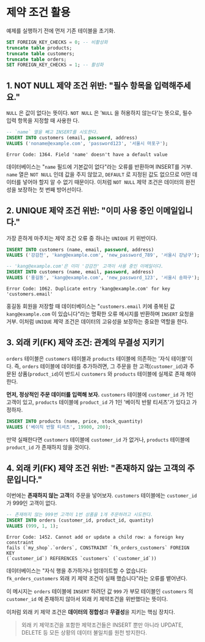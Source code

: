 # 제약 조건 활용

예제를 실행하기 전에 먼저 기존 테이블을 초기화.

```sql
SET FOREIGN_KEY_CHECKS = 0; -- 비활성화
truncate table products;
truncate table customers;
truncate table orders;
SET FOREIGN_KEY_CHECKS = 1; -- 활성화
```

## 1. NOT NULL 제약 조건 위반: "필수 항목을 입력해주세요."

`NULL` 은 값이 없다는 뜻이다. `NOT NULL` 은 '`NULL` 을 허용하지 않는다'는 뜻으로, 필수 입력 항목을 지정할 때 사용한
다.

```sql
-- `name` 열을 빼고 INSERT를 시도한다.
INSERT INTO customers (email, password, address)
VALUES ('noname@example.com', 'password123', '서울시 마포구');
```

```
Error Code: 1364. Field 'name' doesn't have a default value
```

데이터베이스는 "`name` 필드에 기본값이 없다"라는 오류를 반환하며 INSERT를 거부.
`name` 열은 `NOT NULL` 인데 값을 주지 않았고, `DEFAULT` 로 지정된 값도 없으므로 어떤 데이터를 넣어야 할지 알 수 없기 때문이다. 이처럼 `NOT NULL` 제약 조건은 데이터의 완전성을 보장하는 첫 번째 방어선이다.

## 2. UNIQUE 제약 조건 위반: "이미 사용 중인 이메일입니다."

가장 흔하게 마주치는 제약 조건 오류 중 하나는 `UNIQUE` 키 위반이다.

```sql
INSERT INTO customers (name, email, password, address)
VALUES ('강감찬', 'kang@example.com', 'new_password_789', '서울시 강남구');

-- 'kang@example.com'은 이미 '강감찬' 고객이 사용 중인 이메일이다.
INSERT INTO customers (name, email, password, address)
VALUES ('홍길동', 'kang@example.com', 'new_password_123', '서울시 송파구');
```

```
Error Code: 1062. Duplicate entry 'kang@example.com' for key 'customers.email'
```

홍길동 회원을 저장할 때 데이터베이스는 "`customers.email` 키에 중복된 값 `kang@example.com` 이 있습니다"라는 명확한 오류 메시지를 반환하며 `INSERT` 요청을 거부.
이처럼 `UNIQUE` 제약 조건은 데이터의 고유성을 보장하는 중요한 역할을 한다.

## 3. 외래 키(FK) 제약 조건: 관계의 무결성 지키기

`orders` 테이블은 `customers` 테이블과 `products` 테이블에 의존하는 '자식 테이블'이다. 즉, `orders` 테이블에 데이터를 추가하려면, 그 주문을 한
고객(`customer_id`)과 주문된 상품(`product_id`)이 반드시 `customers` 와 `products` 테이블에 실제로 존재 해야 한다.

**먼저, 정상적인 주문 데이터를 입력해 보자.**
`customers` 테이블에 `customer_id` 가 1인 고객이 있고, `products` 테이블에 `product_id` 가 1인 '베이직 반팔 티셔츠'가 있다고 가정하자.

```sql
INSERT INTO products (name, price, stock_quantity)
VALUES ('베이직 반팔 티셔츠', 19900, 200);
```

만약 실패한다면 `customers` 테이블에 `customer_id` 가 없거나, `products` 테이블에 `product_id` 가 존재하지 않을 것이다.

## 4. 외래 키(FK) 제약 조건 위반: "존재하지 않는 고객의 주문입니다."

이번에는 **존재하지 않는 고객**의 주문을 넣어보자. `customers` 테이블에는 `customer_id` 가 999인 고객이 없다.

```sql
-- 존재하지 않는 999번 고객이 1번 상품을 1개 주문하려고 시도한다.
INSERT INTO orders (customer_id, product_id, quantity)
VALUES (999, 1, 1);
```

```
Error Code: 1452. Cannot add or update a child row: a foreign key constraint
fails (`my_shop`.`orders`, CONSTRAINT `fk_orders_customers` FOREIGN KEY
(`customer_id`) REFERENCES `customers` (`customer_id`))
```

데이터베이스는 "자식 행을 추가하거나 업데이트할 수 없습니다: `fk_orders_customers` 외래 키 제약 조건이 실패 했습니다"라는 오류를 뱉어낸다.

이 메시지는 `orders` 테이블에 `INSERT` 하려던 값 `999` 가 부모 테이블인 `customers` 의 `customer_id` 에 존재하지 않아서 외래 키 제약조건을 위반했다는 뜻이다.

이처럼 외래 키 제약 조건은 **데이터의 정합성**과 **무결성**을 지키는 핵심 장치다.

> 외래 키 제약조건을 포함한 제약조건들은 INSERT 뿐만 아니라 UPDATE, DELETE 등 모든 상황의 데이터 불일치를 원천 방지한다.
